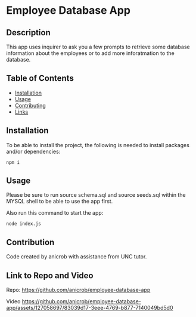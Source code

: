 # Employee Database App


## Description

This app uses inquirer to ask you a few prompts to retrieve some database information about the employees or to add more inforatmation to the database. 

## Table of Contents
* [Installation](#installation)
* [Usage](#usage)
* [Contributing](#contribution)
* [Links](#link-to-repo-and-video)

## Installation

To be able to install the project, the following is needed to install packages and/or dependencies:
~~~
npm i
~~~

## Usage

Please be sure to run source schema.sql and source seeds.sql within the MYSQL shell to be able to use the app first. 

Also run this command to start the app:
~~~
node index.js
~~~

## Contribution

Code created by anicrob with assistance from UNC tutor. 

## Link to Repo and Video

Repo: https://github.com/anicrob/employee-database-app

Video
https://github.com/anicrob/employee-database-app/assets/127058697/83039d17-3eee-4769-b877-7140049bd5d0

